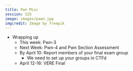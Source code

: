 ```yaml
---
title: Pwn Misc
session: S25
image: images/pawn.jpg
imgcredit: Image by freepik
---
```


* Wrapping up
    * This week: Pwn-3
    * Next Week: Pwn-4 and Pwn Section Assessment
    * By April 10: Report members of your final exam group
        * We need to set up your groups in CTFd
    * April 12-16: VERE Final
